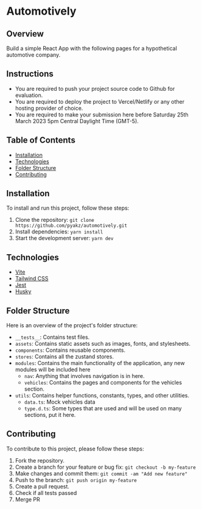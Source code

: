 # Automotively

## Overview
Build a simple React App with the following pages for a hypothetical automotive company.

## Instructions
- You are required to push your project source code to Github for evaluation.
- You are required to deploy the project to Vercel/Netlify or any other hosting provider of choice.
- You are required to make your submission here before Saturday 25th March 2023 5pm Central Daylight Time (GMT-5).

## Table of Contents
- [Installation](#installation)
- [Technologies](#technologies)
- [Folder Structure](#folder-structure)
- [Contributing](#contributing)


## Installation

To install and run this project, follow these steps:

1. Clone the repository: `git clone https://github.com/pyakz/automotively.git`
2. Install dependencies: `yarn install`
3. Start the development server: `yarn dev`

## Technologies

- [Vite](https://vitejs.dev/guide/)
- [Tailwind CSS](https://tailwindcss.com/)
- [Jest](https://jestjs.io/)
- [Husky](https://typicode.github.io/husky/#/?id=install)

## Folder Structure

Here is an overview of the project's folder structure:

- `__tests__`: Contains test files.
- `assets`: Contains static assets such as images, fonts, and stylesheets.
- `components`: Contains reusable components.
- `stores`: Contains all the zustand stores.
- `modules`: Contains the main functionality of the application, any new modules will be included here
    - `nav`: Anything that involves navigation is in here.
    - `vehicles`: Contains the pages and components for the vehicles section.
- `utils`: Contains helper functions, constants, types, and other utilities.
    - `data.ts`: Mock vehicles data
    - `type.d.ts`: Some types that are used and will be used on many sections, put it here.


## Contributing
To contribute to this project, please follow these steps:

1. Fork the repository.
2. Create a branch for your feature or bug fix: `git checkout -b my-feature`
3. Make changes and commit them: `git commit -am "Add new feature"`
4. Push to the branch: `git push origin my-feature`
5. Create a pull request.
6. Check if all tests passed
7. Merge PR

